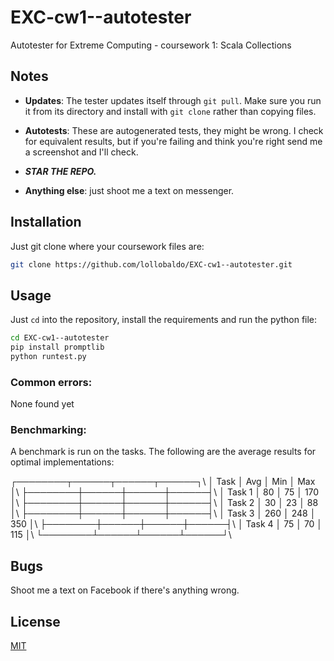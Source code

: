 # EXC-cw1--autotester
Autotester for Extreme Computing - coursework 1: Scala Collections

## Notes
- **Updates**: The tester updates itself through `git pull`. Make sure you run it from its directory and install with `git clone` rather than copying files.

- **Autotests**: These are autogenerated tests, they might be wrong. I check for equivalent results, but if you're failing and think you're right send me a screenshot and I'll check.

- ***STAR THE REPO.***

- **Anything else**: just shoot me a text on messenger.

## Installation

Just git clone where your coursework files are:

```bash
git clone https://github.com/lollobaldo/EXC-cw1--autotester.git
```

## Usage

Just `cd` into the repository, install the requirements and run the python file:
```bash
cd EXC-cw1--autotester
pip install promptlib
python runtest.py
```

### Common errors:
None found yet

### Benchmarking:
A benchmark is run on the tasks. The following are the average results for optimal implementations:

┌────────┬──────┬──────┬──────┐\\
│ Task   │  Avg │  Min │  Max │\\
├────────┼──────┼──────┼──────┤\\
│ Task 1 │   80 │   75 │  170 │\\
├────────┼──────┼──────┼──────┤\\
│ Task 2 │   30 │   23 │   88 │\\
├────────┼──────┼──────┼──────┤\\
│ Task 3 │  260 │  248 │  350 │\\
├────────┼──────┼──────┼──────┤\\
│ Task 4 │   75 │   70 │  115 │\\
└────────┴──────┴──────┴──────┘\\

## Bugs
Shoot me a text on Facebook if there's anything wrong.

## License
[MIT](https://choosealicense.com/licenses/mit/)
